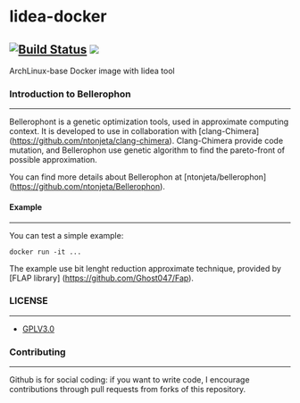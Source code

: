 # Iidea-docker
[![Build Status](https://travis-ci.org/ntonjeta/iidea-Docker.svg?branch=master)](https://travis-ci.org/ntonjeta/iidea-Docker) [![](https://images.microbadger.com/badges/image/ntonjet/iidea-docker.svg)](https://microbadger.com/images/ntonjet/iidea-docker "Get your own image badge on microbadger.com")
------------

ArchLinux-base Docker image with Iidea tool

### Introduction to Bellerophon ###
------------

Bellerophont is a genetic optimization tools, used in approximate computing context. It is developed to use in collaboration with [clang-Chimera] (https://github.com/ntonjeta/clang-chimera). Clang-Chimera provide code mutation, and Bellerophon use genetic algorithm to find the pareto-front of possible approximation. 

You can find more details about Bellerophon at [ntonjeta/bellerophon] (https://github.com/ntonjeta/Bellerophon).

#### Example ####
-------- 

You can test a simple example: 

    docker run -it ...

The example use bit lenght reduction approximate technique, provided by [FLAP library] (https://github.com/Ghost047/Fap). 

### LICENSE ###
--------

* [GPLV3.0](https://www.gnu.org/licenses/licenses.html)

### Contributing ###
----------

Github is for social coding: if you want to write code, I encourage contributions through pull requests from forks of this repository. 
